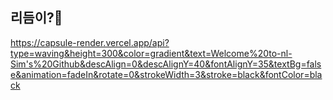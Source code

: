 ## 리듬이?👋
https://capsule-render.vercel.app/api?type=waving&height=300&color=gradient&text=Welcome%20to-nl-Sim's%20Github&descAlign=0&descAlignY=40&fontAlignY=35&textBg=false&animation=fadeIn&rotate=0&strokeWidth=3&stroke=black&fontColor=black
<!--
**simjjjj/simjjjj** is a ✨ _special_ ✨ repository because its `README.md` (this file) appears on your GitHub profile.

Here are some ideas to get you started:

- 🔭 I’m currently working on ... 안녕
- 🌱 I’m currently learning ...
- 👯 I’m looking to collaborate on ...
- 🤔 I’m looking for help with ...
- 💬 Ask me about ...
- 📫 How to reach me: ...
- 😄 Pronouns: ...
- ⚡ Fun fact: ...
-->
